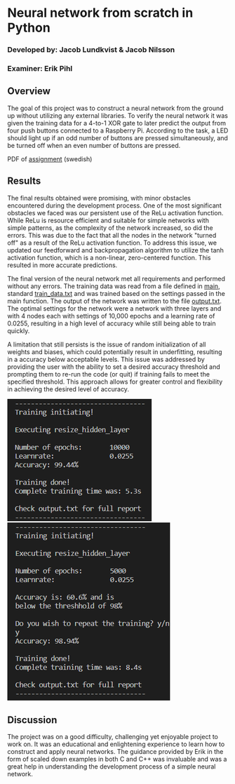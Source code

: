 # Neural network from scratch in Python


### Developed by: Jacob Lundkvist & Jacob Nilsson
### Examiner: Erik Pihl

## Overview
The goal of this project was to construct a neural network from the ground up without utilizing any external libraries. To verify the neural network it was given the training data for a 4-to-1 XOR gate to later predict the output from four push buttons connected to a Raspberry Pi. According to the task, a LED should light up if an odd number of buttons are pressed simultaneously, and be turned off when an even number of buttons are pressed.

PDF of [assignment](docs/Projekt%20II%20%E2%80%93%20Neuralt%20n%C3%A4tverk%20i%20ett%20inbyggt%20system.pdf) (swedish)

## Results
The final results obtained were promising, with minor obstacles encountered during the development process. One of the most significant obstacles we faced was our persistent use of the ReLu activation function. While ReLu is resource efficient and suitable for simple networks with simple patterns, as the complexity of the network increased, so did the errors. This was due to the fact that all the nodes in the network "turned off" as a result of the ReLu activation function. To address this issue, we updated our feedforward and backpropagation algorithm to utilize the tanh activation function, which is a non-linear, zero-centered function. This resulted in more accurate predictions.

The final version of the neural network met all requirements and performed without any errors. The training data was read from a file defined in [main](example/main.py), standard [train_data.txt](example/train_data.txt) and was trained based on the settings passed in the main function. The output of the network was written to the file [output.txt](example/output.txt). The optimal settings for the network were a network with three layers and with 4 nodes each with settings of 10,000 epochs and a learning rate of 0.0255, resulting in a high level of accuracy while still being able to train quickly. 

A limitation that still persists is the issue of random initialization of all weights and biases, which could potentially result in underfitting, resulting in a accuracy below acceptable levels. This issue was addressed by providing the user with the ability to set a desired accuracy threshold and prompting them to re-run the code (or quit) if training fails to meet the specified threshold. This approach allows for greater control and flexibility in achieving the desired level of accuracy.

![training example](https://github.com/Jalundkvist/neural-network-python/blob/main/docs/training_example.png?raw=true)
![failed training example](https://github.com/Jalundkvist/neural-network-python/blob/main/docs/failed_training_example.png?raw=true)
## Discussion
The project was on a good difficulty, challenging yet enjoyable project to work on. It was an educational and enlightening experience to learn how to construct and apply neural networks. The guidance provided by Erik in the form of scaled down examples in both C and C++ was invaluable and was a great help in understanding the development process of a simple neural network.
